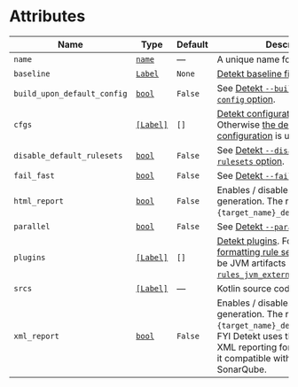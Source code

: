 <!-- Generated with Stardoc: http://skydoc.bazel.build -->

# Attributes

Name           | Type                               | Default            | Description
---------------|------------------------------------|--------------------|------------
`name` | [`name`](https://docs.bazel.build/versions/master/build-ref.html#name) | — | A unique name for this target.
`baseline` | [`Label`](https://docs.bazel.build/versions/master/skylark/lib/Label.html) | `None` | [Detekt baseline file](https://arturbosch.github.io/detekt/baseline.html).
`build_upon_default_config` | [`bool`](https://docs.bazel.build/versions/master/skylark/lib/bool.html) | `False` | See [Detekt `--build-upon-default-config` option](https://arturbosch.github.io/detekt/cli.html).
`cfgs` | [`[Label]`](https://docs.bazel.build/versions/master/skylark/lib/list.html) | `[]` | [Detekt configuration files](https://arturbosch.github.io/detekt/configurations.html). Otherwise [the default configuration](https://github.com/arturbosch/detekt/blob/master/detekt-cli/src/main/resources/default-detekt-config.yml) is used.
`disable_default_rulesets` | [`bool`](https://docs.bazel.build/versions/master/skylark/lib/bool.html) | `False` | See [Detekt `--disable-default-rulesets` option](https://arturbosch.github.io/detekt/cli.html).
`fail_fast` | [`bool`](https://docs.bazel.build/versions/master/skylark/lib/bool.html) | `False` | See [Detekt `--fail-fast` option](https://arturbosch.github.io/detekt/cli.html).
`html_report` | [`bool`](https://docs.bazel.build/versions/master/skylark/lib/bool.html) | `False` | Enables / disables the HTML report generation. The report file name is `{target_name}_detekt_report.html`.
`parallel` | [`bool`](https://docs.bazel.build/versions/master/skylark/lib/bool.html) | `False` | See [Detekt `--parallel` option](https://arturbosch.github.io/detekt/cli.html).
`plugins` | [`[Label]`](https://docs.bazel.build/versions/master/skylark/lib/list.html) | `[]` | [Detekt plugins](https://detekt.github.io/detekt/extensions.html). For example, [the formatting rule set](https://detekt.github.io/detekt/formatting.html). Labels should be JVM artifacts (generated via [`rules_jvm_external`](https://github.com/bazelbuild/rules_jvm_external) work).
`srcs` | [`[Label]`](https://docs.bazel.build/versions/master/skylark/lib/list.html) | — | Kotlin source code files.
`xml_report` | [`bool`](https://docs.bazel.build/versions/master/skylark/lib/bool.html) | `False` | Enables / disables the XML report generation. The report file name is `{target_name}_detekt_report.xml`. FYI Detekt uses the Checkstyle XML reporting format which makes it compatible with tools like SonarQube.

